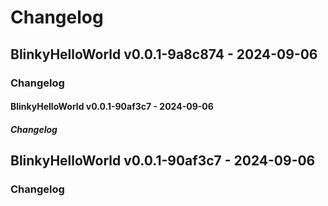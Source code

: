 # Changelog

## BlinkyHelloWorld v0.0.1-9a8c874 - 2024-09-06

### Changelog

#### BlinkyHelloWorld v0.0.1-90af3c7 - 2024-09-06

##### Changelog

## BlinkyHelloWorld v0.0.1-90af3c7 - 2024-09-06

### Changelog
